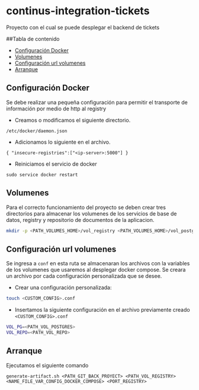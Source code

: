 # continus-integration-tickets
Proyecto con el cual se puede desplegar el backend de tickets

##Tabla de contenido
* [Configuración Docker](#configuración-docker)
* [Volumenes](#volumenes)
* [Configuración url volumenes](#configuración-url-volumenes)
* [Arranque](#arranque)

## Configuración Docker
Se debe realizar una pequeña configuración para permitir el transporte de información por medio de http al registry

* Creamos o modificamos el siguiente directorio.
```
/etc/docker/daemon.json
```
* Adicionamos lo siguiente en el archivo.
```
{ "insecure-registries":["<ip-server>:5000"] }
``` 
* Reiniciamos el servicio de docker
```
sudo service docker restart
```
## Volumenes
Para el correcto funcionamiento del proyecto se deben crear tres directorios para almacenar los volumenes de los servicios de base de datos, registry y repositorio de documentos de la aplicacion.

```bash
mkdir -p <PATH_VOLUMES_HOME>/vol_registry <PATH_VOLUMES_HOME>/vol_postgresql <PATH_VOLUMES_HOME>/vol_repository
```

## Configuración url volumenes
Se ingresa a ``` conf ``` en esta ruta se almacenaran los archivos con la variables de los volumenes que usaremos al desplegar docker compose.
Se creara un archivo por cada configuración personalizada que se desee.

* Crear una configuración personalizada:
```bash
touch <CUSTOM_CONFIG>.conf
```
* Insertamos la siguiente configuración en el archivo previamente creado `<CUSTOM_CONFIG>.conf`
```bash
VOL_PG=<PATH_VOL_POSTGRES>
VOL_REPO=<PATH_VOL_REPO>
```
## Arranque
Ejecutamos el siguiente comando
```
generate-artifact.sh <PATH_GIT_BACK_PROYECT> <PATH_VOL_REGISTRY> <NAME_FILE_VAR_CONFIG_DOCKER_COMPOSE> <PORT_REGISTRY>
```
